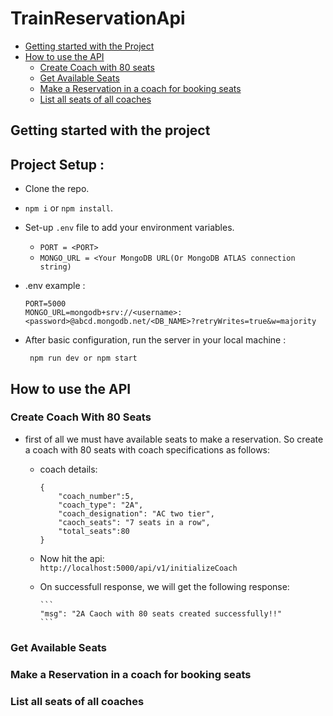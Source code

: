# TrainReservationApi


- [Getting started with the Project](#getting-started-with-the-project)
- [How to use the API](#how-to-use-the-api)
   - [Create Coach with 80 seats](#create-coach-with-80-seats)
   - [Get Available Seats](#get-available-seats)
   - [Make a Reservation in a coach for booking seats](#make-a-reservation-in-a-coach-for-booking-seats)
   - [List all seats of all coaches](#list-all-seats-of-all-coaches)

## Getting started with the project

## Project Setup : 

- Clone the repo.
- `npm i` or `npm install`.
- Set-up `.env` file to add your environment variables.
    - `PORT = <PORT>`
    -  `MONGO_URL = <Your MongoDB URL(Or MongoDB ATLAS connection string) `

- .env example :
    ``` 
    PORT=5000
    MONGO_URL=mongodb+srv://<username>:<password>@abcd.mongodb.net/<DB_NAME>?retryWrites=true&w=majority
    ```
- After basic configuration, run the server in your local machine :
    ```   
     npm run dev or npm start 
    ```


## How to use the API

### Create Coach With 80 Seats
- first of all we must have available seats to make a reservation. So create a coach with 80 seats with coach specifications as follows:
  - coach details:
    ```
    {
        "coach_number":5,
        "coach_type": "2A",
        "coach_designation": "AC two tier",
        "caoch_seats": "7 seats in a row",
        "total_seats":80
    }
    ```
  - Now hit the api:    
        ```
        http://localhost:5000/api/v1/initializeCoach
        ```
  - On successfull response, we will get the following response:
  
        ```
        "msg": "2A Caoch with 80 seats created successfully!!"
        ```

### Get Available Seats

### Make a Reservation in a coach for booking seats

### List all seats of all coaches
